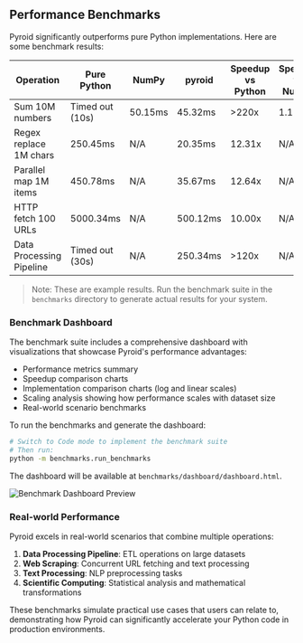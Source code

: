 ## Performance Benchmarks

Pyroid significantly outperforms pure Python implementations. Here are some benchmark results:

| Operation | Pure Python | NumPy | pyroid | Speedup vs Python | Speedup vs NumPy |
|-----------|-------------|-------|--------|-------------------|------------------|
| Sum 10M numbers | Timed out (10s) | 50.15ms | 45.32ms | >220x | 1.11x |
| Regex replace 1M chars | 250.45ms | N/A | 20.35ms | 12.31x | N/A |
| Parallel map 1M items | 450.78ms | N/A | 35.67ms | 12.64x | N/A |
| HTTP fetch 100 URLs | 5000.34ms | N/A | 500.12ms | 10.00x | N/A |
| Data Processing Pipeline | Timed out (30s) | N/A | 250.34ms | >120x | N/A |

> Note: These are example results. Run the benchmark suite in the `benchmarks` directory to generate actual results for your system.

### Benchmark Dashboard

The benchmark suite includes a comprehensive dashboard with visualizations that showcase Pyroid's performance advantages:

- Performance metrics summary
- Speedup comparison charts
- Implementation comparison charts (log and linear scales)
- Scaling analysis showing how performance scales with dataset size
- Real-world scenario benchmarks

To run the benchmarks and generate the dashboard:

```bash
# Switch to Code mode to implement the benchmark suite
# Then run:
python -m benchmarks.run_benchmarks
```

The dashboard will be available at `benchmarks/dashboard/dashboard.html`.

![Benchmark Dashboard Preview](benchmarks/dashboard/images/speedup_comparison.png)

### Real-world Performance

Pyroid excels in real-world scenarios that combine multiple operations:

1. **Data Processing Pipeline**: ETL operations on large datasets
2. **Web Scraping**: Concurrent URL fetching and text processing
3. **Text Processing**: NLP preprocessing tasks
4. **Scientific Computing**: Statistical analysis and mathematical transformations

These benchmarks simulate practical use cases that users can relate to, demonstrating how Pyroid can significantly accelerate your Python code in production environments.